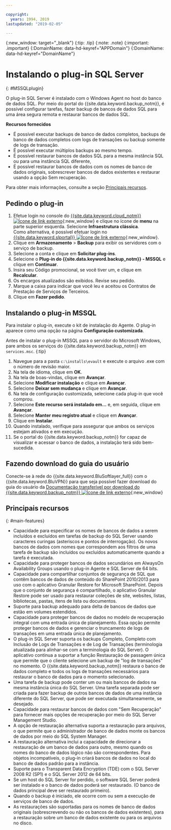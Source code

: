 ```yaml
---

copyright:
  years: 1994, 2019
lastupdated: "2019-02-05"

---
```

{:new_window: target="_blank"}
{:tip: .tip}
{:note: .note}
{:important: .important}
{:DomainName: data-hd-keyref="APPDomain"}
{:DomainName: data-hd-keyref="DomainName"}

# Instalando o plug-in SQL Server
{: #MSSQLplugin}

O plug-in SQL Server é instalado com o Windows Agent no host do banco de dados SQL. Por meio do portal do {{site.data.keyword.backup_notm}}, é possível configurar tarefas, fazer backup de bancos de dados SQL para uma área segura remota e restaurar bancos de dados SQL.

**Recursos fornecidos**

- É possível executar backups de banco de dados completos, backups de banco de dados completos com
logs de transações ou backup somente de logs de transação.
- É possível executar múltiplos backups ao mesmo tempo.
- É possível restaurar bancos de dados SQL para a mesma instância SQL ou para uma instância SQL
diferente,
- É possível restaurar bancos de dados com os nomes de banco de dados originais, sobrescrever bancos de dados existentes e restaurar usando a opção Sem recuperação.

Para obter mais informações, consulte a seção [Principais recursos](#main-featues).

## Pedindo o plug-in

1. Efetue login no console do [{{site.data.keyword.cloud_notm}} ![Ícone de link externo](../../icons/launch-glyph.svg "Ícone de link externo")](https://{DomainName}/){:new_window} e clique no ícone de **menu** na parte superior esquerda. Selecione **Infraestrutura clássica**.<br/>
   Como alternativa, é possível efetuar login no [{{site.data.keyword.slportal}} ![Ícone de link externo](../../icons/launch-glyph.svg "Ícone de link externo")](https://control.softlayer.com/){:new_window}.
2. Clique em **Armazenamento** > **Backup** para exibir os
servidores com o serviço de backup.
3. Selecione a conta e clique em **Solicitar plug-ins**.
4. Selecione o **Plug-in do {{site.data.keyword.backup_notm}} - MSSQL** e clique em
**Continuar**.
5. Insira seu Código promocional, se você tiver um, e clique em **Recalcular**.
6. Os encargos atualizados são exibidos. Revise seu pedido.
7. Marque a caixa para indicar que você leu e aceitou os Contratos de Prestação de Serviços de Terceiros.
8. Clique em **Fazer pedido**.

## Instalando o plug-in MSSQL

Para instalar o plug-in, execute o kit de instalação do Agente. O plug-in aparece
como uma opção na página **Configuração customizada**.

Antes de instalar o plug-in MSSQL para o servidor do Microsoft Windows, pare ambos os serviços do {{site.data.keyword.backup_notm}} em `services.msc`.
{:tip}

1. Navegue para a pasta `c:\installs\evault` e execute o arquivo .exe com o número de revisão maior.
2. Na tela de idioma, clique em **OK**.
3. Na tela de boas-vindas, clique em **Avançar**.
4. Selecione **Modificar instalação** e clique em **Avançar**.
5. Selecione **Deixar sem mudança** e clique em **Avançar**.
6. Na tela de configuração customizada, selecione cada plug-in que você comprou.
7. Selecione **Este recurso será instalado em...** e, em seguida, clique em **Avançar**.
8. Selecione **Manter meu registro atual** e clique em **Avançar**.
9. Clique em **Instalar**.
10. Quando instalado, verifique para assegurar que ambos os serviços estejam ativados e em execução.
11. Se o portal do {{site.data.keyword.backup_notm}} for capaz de visualizar e acessar o banco de dados, a instalação terá sido bem-sucedida.

## Fazendo download do guia do usuário

Conecte-se à rede do {{site.data.keyword.BluSoftlayer_full}} com o {{site.data.keyword.BluVPN}} para que seja possível fazer download do guia do usuário da [Documentação transferível por download do {{site.data.keyword.backup_notm}} ![Ícone de link externo](../../icons/launch-glyph.svg "Ícone de link externo")](http://downloads.service.softlayer.com/evault/Documentation/){:new_window}

## Principais recursos
{: #main-features}

- Capacidade para especificar os nomes de bancos de dados a serem incluídos e excluídos em tarefas de backup do SQL Server usando caracteres curingas (asteriscos e pontos de interrogação). Os novos bancos de dados
com nomes que correspondem aos filtros de uma tarefa de backup são incluídos ou excluídos automaticamente quando
a tarefa é executada.
- Capacidade para proteger bancos de dados secundários em AlwaysOn Availability Groups usando o plug-in Agente e SQL Server de 64 bits.
- Capacidade para compartilhar conjuntos de segurança de SQL que contêm bancos de dados de conteúdo do SharePoint 2010/2013 para uso com o aplicativo Granular Restore for Microsoft SharePoint. Depois que o conjunto de segurança é compartilhado, o aplicativo Granular Restore pode ser usado para restaurar coleções de site, websites, listas, bibliotecas, pastas, itens de lista ou documentos.
- Suporte para backup adequado para delta de bancos de dados que estão em volumes estendidos.
- Capacidade para proteger bancos de dados no modelo de recuperação integral com uma entrada única de
planejamento. Essa opção permite proteger bancos de dados e gerenciar o truncamento de logs de transações em uma
entrada única de planejamento.
- O plug-in SQL Server suporta os backups Completo, Completo com Inclusão de Logs de Transações e de Log de Transações (terminologia atualizada para alinhar-se com a terminologia do SQL Server). O aplicativo continua a suportar a função Restauração de passagem única que permite que o cliente selecione um backup de
"log de transações" no momento. O {{site.data.keyword.backup_notm}} restaura o banco de dados completo e todos
os logs de transações necessários para restaurar o banco de dados para o momento selecionado.
- Uma tarefa de backup pode conter um ou mais bancos de dados na mesma instância única do SQL
Server. Uma tarefa separada pode ser criada para fazer backup de outros bancos de dados de uma instância diferente do SQL Server, que pode ser executada simultaneamente, se desejado.
- Capacidade para restaurar bancos de dados com "Sem Recuperação" para fornecer mais opções de recuperação por meio do SQL Server Management Studio.
- A opção de restauração alternativa suporta a restauração para arquivos, o que permite que o administrador de banco de dados monte os bancos de dados por meio do SQL System Manager.
- A restauração alternativa inclui a capacidade de direcionar a restauração de um banco de dados para
outro, mesmo quando os nomes do banco de dados lógico não são correspondentes. Para objetos incompatíveis, o plug-in criará bancos de dados no local do banco de dados padrão para a instância.
- Suporte para o Transparent Data Encryption (TDE) com o SQL Server 2008 R2 (SP1) e o SQL Server
2012 de 64 bits.
- Se um host do SQL Server for perdido, o software SQL Server poderá ser instalado e o banco de dados poderá ser restaurado. (O banco de dados principal deve ser restaurado primeiro).
- Quando o backup é iniciado, ele ocorre com ou sem a execução de serviços de banco de dados.
- As restaurações são suportadas para os nomes de banco de dados originais (sobrescrevendo ou não os bancos de
dados existentes), para a restauração sobre um banco de dados existente ou para os arquivos no disco.
